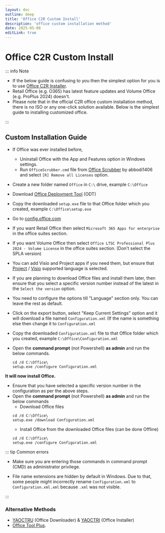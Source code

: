 ```yaml
---
layout: doc
outline: deep
title: 'Office C2R Custom Install'
description: 'office custom installation method'
date: 2025-05-08
editLink: true
---
```


# Office C2R Custom Install

::: info Note

- If the below guide is confusing to you then the simplest option for you is to use [Office C2R Installer][1].     
- Retail Office (e.g. O365) has latest feature updates and Volume Office (e.g. ProPlus 2024) doesn't.    
- Please note that in the official C2R office custom installation method, there is no ISO or any one-click solution available. Below is the simplest guide to installing customized office.    

:::

## Custom Installation Guide

-   If Office was ever installed before,
	- Uninstall Office with the App and Features option in Windows settings.
	- Run `OfficeScrubber.cmd` file from [Office Scrubber][2] by abbodi1406 and select `[R] Remove all Licenses` option.
-   Create a new folder named `Office` in `C:\` drive, example `C:\Office`
-   Download [Office Deployment Tool][3] (ODT)
-   Copy the downloaded `setup.exe` file to that Office folder which you created, example `C:\Office\setup.exe`
-   Go to [config.office.com][4]
-   If you want Retail Office then select `Microsoft 365 Apps for enterprise` in the office suites section.
-   If you want Volume Office then select `Office LTSC Professional Plus 2024 - Volume License` in the office suites section. (Don't select the SPLA version)
-   You can add Visio and Project apps if you need them, but ensure that [Project][5] / [Visio][6] supported language is selected.
-   If you are planning to download Office files and install them later, then ensure that you select a specific version number instead of the latest in the `Select the version` option.
-   You need to configure the options till "Language" section only. You can leave the rest as default.
-   Click on the export button, select "Keep Current Settings" option and it will download a file named `Configuration.xml` (If the name is something else then change it to `Configuration.xml`
-   Copy the downloaded `Configuration.xml` file to that Office folder which you created, example `C:\Office\Configuration.xml`

-   Open the **command prompt** (not Powershell) **as admin** and run the below commands.  
    ```         
    cd /d C:\Office\
    setup.exe /configure Configuration.xml
    ```

**It will now install Office.**

-	Ensure that you have selected a specific version number in the configuration as per the above steps.
-   Open the **command prompt** (not Powershell) **as admin** and run the below commands  
	- Download Office files
    ```         
    cd /d C:\Office\
    setup.exe /download Configuration.xml
    ```
	- Install Office from the downloaded Office files (can be done Offline)
	```
	cd /d C:\Office\
    setup.exe /configure Configuration.xml
    ```

::: tip Common errors

- Make sure you are entering those commands in command prompt (CMD) as administrator privilege.  
 
- File name extensions are hidden by default in Windows. Due to that, some people might incorrectly rename `Configuration.xml` to `Configuration.xml.xml` because `.xml` was not visible.   

:::


### Alternative Methods  

-  [YAOCTRU][7] (Office Downloader) & [YAOCTRI][8] (Office Installer)
-  [Office Tool Plus][9].  

[1]: https://gravesoft.dev/office_c2r_links
[2]: https://github.com/abbodi1406/WHD/raw/master/scripts/OfficeScrubber_13.zip
[3]: https://officecdn.microsoft.com/pr/wsus/setup.exe
[4]: https://config.office.com/deploymentsettings
[5]: https://learn.microsoft.com/en-us/projectonline/supported-languages-for-project-online  
[6]: https://support.microsoft.com/en-us/office/display-languages-supported-in-the-visio-desktop-app-a921983e-fd5d-45ef-8af1-cedf70c53d75
[7]: https://github.com/abbodi1406/WHD/raw/master/scripts/YAOCTRU_v10.0.zip  
[8]: https://github.com/abbodi1406/WHD/raw/master/scripts/YAOCTRI_v11.1.zip  
[9]: http://otp.landian.vip/  
